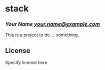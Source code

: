 # stack
### _Your Name <your.name@example.com>_

This is a project to do ... something.

## License

Specify license here

